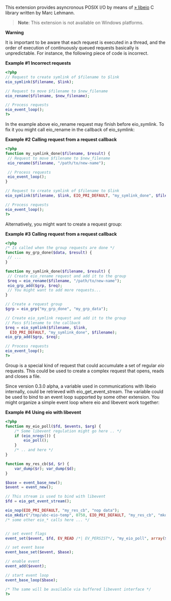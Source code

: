 This extension provides asyncronous POSIX I/O by means of
<a href="http://software.schmorp.de/pkg/libeio.html" class="link external">» libeio</a>
C library written by Marc Lehmann.

> **Note**: <span class="simpara">This extension is not available on
> Windows platforms.</span>

**Warning**

It is important to be aware that each request is executed in a thread,
and the order of execution of continuously queued requests basically is
unpredictable. For instance, the following piece of code is incorrect.

**Example \#1 Incorrect requests**

``` php
<?php
// Request to create symlink of $filename to $link
eio_symlink($filename, $link);

// Request to move $filename to $new_filename
eio_rename($filename, $new_filename);

// Process requests
eio_event_loop();
?>
```

In the example above <span class="function">eio\_rename</span> request
may finish before <span class="function">eio\_symlink</span>. To fix it
you might call <span class="function">eio\_rename</span> in the callback
of <span class="function">eio\_symlink</span>:

**Example \#2 Calling request from a request callback**

``` php
<?php
function my_symlink_done($filename, $result) {
 // Request to move $filename to $new_filename
 eio_rename($filename, "/path/to/new-name");

 // Process requests
 eio_event_loop();
}

// Request to create symlink of $filename to $link
eio_symlink($filename, $link, EIO_PRI_DEFAULT, "my_symlink_done", $filename);

// Process requests
eio_event_loop();
?>
```

Alternatively, you might want to create a request group:

**Example \#3 Calling request from a request callback**

``` php
<?php
/* Is called when the group requests are done */
function my_grp_done($data, $result) {
 // ...
}

function my_symlink_done($filename, $result) {
 // Create eio_rename request and add it to the group
 $req = eio_rename($filename, "/path/to/new-name");
 eio_grp_add($grp, $req);
 // You might want to add more requests...
}

// Create a request group
$grp = eio_grp("my_grp_done", "my_grp_data");

// Create eio_symlink request and add it to the group
// Pass $filename to the callback
$req = eio_symlink($filename, $link,
  EIO_PRI_DEFAULT, "my_symlink_done", $filename);
eio_grp_add($grp, $req);

// Process requests
eio_event_loop();
?>
```

Group is a special kind of request that could accumulate a set of
regular *eio* requests. This could be used to create a complex request
that opens, reads and closes a file.

Since version 0.3.0 alpha, a variable used in communications with libeio
internally, could be retrieved with <span
class="function">eio\_get\_event\_stream</span>. The variable could be
used to bind to an event loop supported by some other extension. You
might organize a simple event loop where eio and libevent work together:

**Example \#4 Using eio with libevent**

``` php
<?php
function my_eio_poll($fd, $events, $arg) {
    /* Some libevent regulation might go here .. */
    if (eio_nreqs()) {
        eio_poll();
    }
    /* .. and here */
}

function my_res_cb($d, $r) {
    var_dump($r); var_dump($d);
}

$base = event_base_new();
$event = event_new();

// This stream is used to bind with libevent
$fd = eio_get_event_stream();

eio_nop(EIO_PRI_DEFAULT, "my_res_cb", "nop data");
eio_mkdir("/tmp/abc-eio-temp", 0750, EIO_PRI_DEFAULT, "my_res_cb", "mkdir data");
/* some other eio_* calls here ... */


// set event flags
event_set($event, $fd, EV_READ /*| EV_PERSIST*/, "my_eio_poll", array($event, $base));

// set event base 
event_base_set($event, $base);

// enable event
event_add($event);

// start event loop
event_base_loop($base);

/* The same will be available via buffered libevent interface */
?>
```
